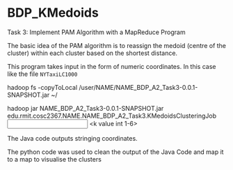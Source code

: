 # BDP_KMedoids

Task 3: Implement PAM Algorithm with a MapReduce Program 

The basic idea of the PAM algorithm is to reassign the medoid (centre of the cluster) within each cluster based on the shortest distance. 

This program takes input in the form of numeric coordinates. In this case like the file ``NYTaxiLC1000``

hadoop fs -copyToLocal /user/NAME/NAME_BDP_A2_Task3-0.0.1-SNAPSHOT.jar ~/

hadoop jar NAME_BDP_A2_Task3-0.0.1-SNAPSHOT.jar edu.rmit.cosc2367.NAME.NAME_BDP_A2_Task3.KMedoidsClusteringJob <input path with NYTaxiLC1000> <output path> <k value int 1-6>

The Java code outputs stringing coordinates. 

The python code was used to clean the output of the Java Code and map it to a map to visualise the clusters
